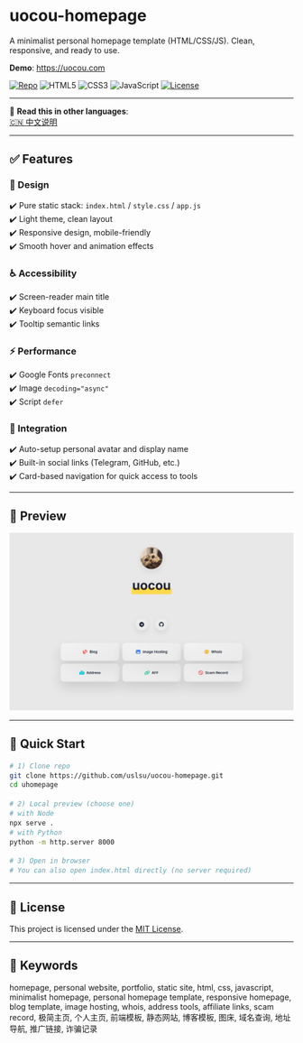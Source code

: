 # uocou-homepage

A minimalist personal homepage template (HTML/CSS/JS). Clean, responsive, and ready to use.

**Demo**: https://uocou.com

<p>
  <a href="https://github.com/uslsu/uocou-homepage"><img src="https://img.shields.io/badge/GitHub-uslsu/uocou-homepage-24292e?logo=github&labelColor=181717&logoColor=white" alt="Repo"></a>
  <img src="https://img.shields.io/badge/HTML5-E34F26?logo=html5&logoColor=white" alt="HTML5">
  <img src="https://img.shields.io/badge/CSS3-1572B6?logo=css3&logoColor=white" alt="CSS3">
  <img src="https://img.shields.io/badge/JavaScript-F7DF1E?logo=javascript&logoColor=black" alt="JavaScript">
  <a href="./LICENSE"><img src="https://img.shields.io/badge/License-MIT-blue.svg" alt="License"></a>
</p>

---

📖 **Read this in other languages**:  
[🇨🇳 中文说明](./README_CN.md)

---

## ✅ Features

### 🎨 Design
✔️ Pure static stack: `index.html` / `style.css` / `app.js`  
✔️ Light theme, clean layout  
✔️ Responsive design, mobile-friendly  
✔️ Smooth hover and animation effects  

### ♿ Accessibility
✔️ Screen-reader main title  
✔️ Keyboard focus visible  
✔️ Tooltip semantic links  

### ⚡ Performance
✔️ Google Fonts `preconnect`  
✔️ Image `decoding="async"`  
✔️ Script `defer`  

### 🔗 Integration
✔️ Auto-setup personal avatar and display name  
✔️ Built-in social links (Telegram, GitHub, etc.)  
✔️ Card-based navigation for quick access to tools  

---

## 🔎 Preview
![Preview](/preview.png)

---

## 🚀 Quick Start

```bash
# 1) Clone repo
git clone https://github.com/uslsu/uocou-homepage.git
cd uhomepage

# 2) Local preview (choose one)
# with Node
npx serve .
# with Python
python -m http.server 8000

# 3) Open in browser
# You can also open index.html directly (no server required)
```

---

## 📜 License
This project is licensed under the [MIT License](./LICENSE).

---

## 🔑 Keywords
homepage, personal website, portfolio, static site, html, css, javascript, minimalist homepage, personal homepage template, responsive homepage, blog template, image hosting, whois, address tools, affiliate links, scam record, 极简主页, 个人主页, 前端模板, 静态网站, 博客模板, 图床, 域名查询, 地址导航, 推广链接, 诈骗记录
